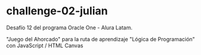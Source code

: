 # challenge-02-julian

Desafío 12 del programa Oracle One - Alura Latam.

"Juego del Ahorcado" para la ruta de aprendizaje "Lógica de Programación" con JavaScript / HTML Canvas
